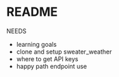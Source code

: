 # README

NEEDS
- learning goals
- clone and setup sweater_weather
- where to get API keys
- happy path endpoint use
